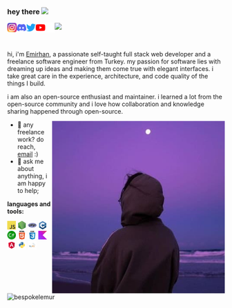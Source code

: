 ### hey there <img src="https://media.giphy.com/media/hvRJCLFzcasrR4ia7z/giphy.gif" width="25px">
<a href="https://www.instagram.com/emir.h_n/">
  <img align="left" alt="Emirhan's Instagram" width="22px" src="https://github.com/BespokeLemur/BespokeLemur/blob/main/src/img/png/instagram.png?raw=true" />
</a>
<a href="https://discordhub.com/profile/783416346544832512">
  <img align="left" alt="BespokeLemur's Discord" width="22px" src="https://raw.githubusercontent.com/BespokeLemur/BespokeLemur/5d506af2d3ca761052f9107f2f274beb9e2b627c/src/img/svg/discord.svg" />
</a>
<a href="https://twitter.com/BespokeLemur">
  <img align="left" alt="BespokeLemur | Twitter" width="22px" src="https://raw.githubusercontent.com/BespokeLemur/BespokeLemur/5d506af2d3ca761052f9107f2f274beb9e2b627c/src/img/svg/twitter.svg" />
</a>
<a href="https://www.youtube.com/channel/UCoIOLqlSdXjWPp3O2xXJ_nA">
  <img align="left" alt="BespokeLemur's Youtube" width="22px" src="https://raw.githubusercontent.com/BespokeLemur/BespokeLemur/5d506af2d3ca761052f9107f2f274beb9e2b627c/src/img/svg/youtube.svg" />
</a>
<a href="emirhanince.tk">
  <img align="left" alt="BespokeLemur's Web Sites" width="22px" src="https://github.com/BespokeLemur/BespokeLemur/blob/main/src/img/png/emirhanince.tk.png?raw=true" />
</a>

![](https://visitor-badge.glitch.me/badge?page_id=bespokelemur.bespokelemur)

<br />

hi, i'm [Emirhan](https://emirhanince.tk), a passionate self-taught full stack web developer and a freelance software engineer from Turkey. my passion for software lies with dreaming up ideas and making them come true with elegant interfaces. i take great care in the experience, architecture, and code quality of the things I build.

i am also an open-source enthusiast and maintainer. i learned a lot from the open-source community and i love how collaboration and knowledge sharing happened through open-source.

  <img align="right" alt="JPG" src="https://github.com/BespokeLemur/BespokeLemur/blob/main/src/img/jpg/emirhan.jpg?raw=true" width="400" height="400"/>
  
- 💼 any freelance work? do reach, [email](mailto:mail@emirhanince.tk) :)
- 💬 ask me about anything, i am happy to help;

**languages and tools:**  

<code><img height="20" src="https://raw.githubusercontent.com/github/explore/80688e429a7d4ef2fca1e82350fe8e3517d3494d/topics/javascript/javascript.png"></code>
<code><img height="20" src="https://raw.githubusercontent.com/github/explore/80688e429a7d4ef2fca1e82350fe8e3517d3494d/topics/nodejs/nodejs.png"></code>
<code><img height="20" src="https://raw.githubusercontent.com/github/explore/80688e429a7d4ef2fca1e82350fe8e3517d3494d/topics/php/php.png"></code>
<code><img height="20" src="https://raw.githubusercontent.com/github/explore/80688e429a7d4ef2fca1e82350fe8e3517d3494d/topics/cpp/cpp.png"></code>
<code><img height="20" src="https://raw.githubusercontent.com/github/explore/80688e429a7d4ef2fca1e82350fe8e3517d3494d/topics/csharp/csharp.png"></code>
<code><img height="20" src="https://raw.githubusercontent.com/github/explore/80688e429a7d4ef2fca1e82350fe8e3517d3494d/topics/html/html.png"></code>
<code><img height="20" src="https://raw.githubusercontent.com/github/explore/80688e429a7d4ef2fca1e82350fe8e3517d3494d/topics/css/css.png"></code>
<code><img height="20" src="https://raw.githubusercontent.com/github/explore/80688e429a7d4ef2fca1e82350fe8e3517d3494d/topics/kotlin/kotlin.png"></code>
<code><img height="20" src="https://raw.githubusercontent.com/github/explore/80688e429a7d4ef2fca1e82350fe8e3517d3494d/topics/angular/angular.png"></code>
<code><img height="20" src="https://raw.githubusercontent.com/github/explore/80688e429a7d4ef2fca1e82350fe8e3517d3494d/topics/python/python.png"></code>
<code><img height="20" src="https://raw.githubusercontent.com/github/explore/80688e429a7d4ef2fca1e82350fe8e3517d3494d/topics/mysql/mysql.png"></code>

<p> <img src="https://github-readme-stats.vercel.app/api?username=bespokelemur&show_icons=true&theme=gotham" alt="bespokelemur" width="350" height="300"/>
